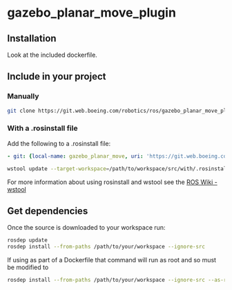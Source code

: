 # gazebo_planar_move_plugin

## Installation

Look at the included dockerfile.

## Include in your project

### Manually

```bash
git clone https://git.web.boeing.com/robotics/ros/gazebo_planar_move_plugin
```

### With a .rosinstall file

Add the following to a .rosinstall file:

```yaml
- git: {local-name: gazebo_planar_move, uri: 'https://git.web.boeing.com/robotics/ros/gazebo_planar_move_plugin'}
```

```bash
wstool update --target-workspace=/path/to/workspace/src/with/.rosinstall/file
```

For more information about using rosinstall and wstool see the [ROS Wiki - wstool](http://wiki.ros.org/wstool)

## Get dependencies

Once the source is downloaded to your workspace run:

```bash
rosdep update
rosdep install --from-paths /path/to/your/workspace --ignore-src
```

If using as part of a Dockerfile that command will run as root and so must be modified to

```bash
rosdep install --from-paths /path/to/your/workspace --ignore-src --as-root apt:false -y
```